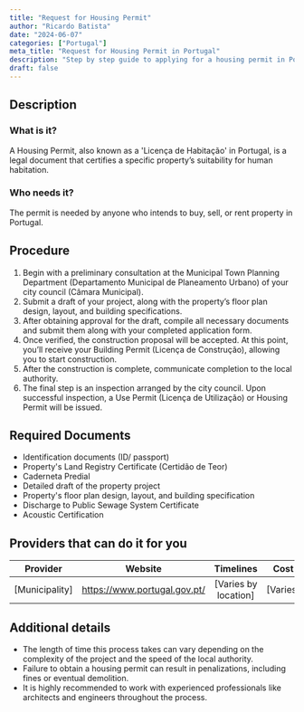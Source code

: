 ```yaml
---
title: "Request for Housing Permit"
author: "Ricardo Batista"
date: "2024-06-07"
categories: ["Portugal"]
meta_title: "Request for Housing Permit in Portugal"
description: "Step by step guide to applying for a housing permit in Portugal"
draft: false
---
```


## Description
### What is it?
A Housing Permit, also known as a 'Licença de Habitação' in Portugal, is a legal document that certifies a specific property’s suitability for human habitation.
### Who needs it?
The permit is needed by anyone who intends to buy, sell, or rent property in Portugal.

## Procedure
1. Begin with a preliminary consultation at the Municipal Town Planning Department (Departamento Municipal de Planeamento Urbano) of your city council (Câmara Municipal). 
2. Submit a draft of your project, along with the property’s floor plan design, layout, and building specifications. 
3. After obtaining approval for the draft, compile all necessary documents and submit them along with your completed application form.
4. Once verified, the construction proposal will be accepted. At this point, you’ll receive your Building Permit (Licença de Construção), allowing you to start construction.
5. After the construction is complete, communicate completion to the local authority. 
6. The final step is an inspection arranged by the city council. Upon successful inspection, a Use Permit (Licença de Utilização) or Housing Permit will be issued.

## Required Documents
- Identification documents (ID/ passport)
- Property's Land Registry Certificate (Certidão de Teor)
- Caderneta Predial
- Detailed draft of the property project
- Property's floor plan design, layout, and building specification
- Discharge to Public Sewage System Certificate
- Acoustic Certification

## Providers that can do it for you

| Provider        |     Website     |     Timelines    |       Cost      |
| --------------- | --------------- |  :-------------: | :-------------: |
| [Municipality]  |  https://www.portugal.gov.pt/ |      [Varies by location]      |        [Varies]       |

## Additional details
- The length of time this process takes can vary depending on the complexity of the project and the speed of the local authority.
- Failure to obtain a housing permit can result in penalizations, including fines or eventual demolition.
- It is highly recommended to work with experienced professionals like architects and engineers throughout the process.